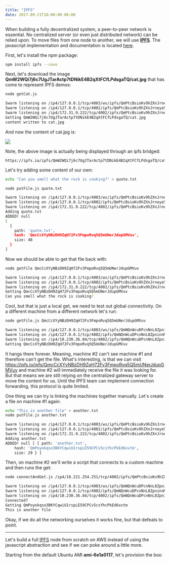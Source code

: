 ```yaml
---
title: "IPFS"
date: 2017-09-21T10:00:00-06:00
---
```

When building a fully decentralized system, a peer-to-peer network is essential. No centralized server (or even just distributed network) can be relied upon. To move files from one node to another, we will use **<a href="https://ipfs.io" target="_blank">IPFS</a>**. The javascript implementation and documentation is located <a href="https://github.com/ipfs/js-ipfs" target="_blank">here</a>.

First, let's install the npm package:

```bash
npm install ipfs --save
```

Next, let's download the image **QmW2WQi7j6c7UgJTarActp7tDNikE4B2qXtFCfLPdsgaTQ/cat.jpg** that has come to represent IPFS demos:

<!--RQC CODE javascript ipfsexplore/getCat.js -->

```bash
node getCat.js

Swarm listening on /ip4/127.0.0.1/tcp/4003/ws/ipfs/QmPtcBsioKv9hZXnJrneye5Vc2qxu3pJnn4xczVReSA6fC
Swarm listening on /ip4/127.0.0.1/tcp/4002/ipfs/QmPtcBsioKv9hZXnJrneye5Vc2qxu3pJnn4xczVReSA6fC
Swarm listening on /ip4/172.31.9.222/tcp/4002/ipfs/QmPtcBsioKv9hZXnJrneye5Vc2qxu3pJnn4xczVReSA6fC
Getting QmW2WQi7j6c7UgJTarActp7tDNikE4B2qXtFCfLPdsgaTQ/cat.jpg
content written to cat.jpg
```

And now the content of cat.jpg is:

<img src="https://ipfs.io/ipfs/QmW2WQi7j6c7UgJTarActp7tDNikE4B2qXtFCfLPdsgaTQ/cat.jpg" />

Note, the above image is actually being displayed through an ipfs bridged:

```
https://ipfs.io/ipfs/QmW2WQi7j6c7UgJTarActp7tDNikE4B2qXtFCfLPdsgaTQ/cat.jpg
```

Let's try adding some content of our own:

<!--RQC CODE javascript ipfsexplore/putFile.js -->

```bash
echo "Can you smell what the rock is cooking?" > quote.txt

node putFile.js quote.txt
```

```bash
Swarm listening on /ip4/127.0.0.1/tcp/4003/ws/ipfs/QmPtcBsioKv9hZXnJrneye5Vc2qxu3pJnn4xczVReSA6fC
Swarm listening on /ip4/127.0.0.1/tcp/4002/ipfs/QmPtcBsioKv9hZXnJrneye5Vc2qxu3pJnn4xczVReSA6fC
Swarm listening on /ip4/172.31.9.222/tcp/4002/ipfs/QmPtcBsioKv9hZXnJrneye5Vc2qxu3pJnn4xczVReSA6fC
Adding quote.txt
ADDED! null
[
  {
    path: 'quote.txt',
    hash: 'QmcCcXYyNBzDH9ZqH72Fv3FmpoRvq5Q5mUNerJdupGMVuv',
    size: 48
  }
]
```

Now we should be able to get that file back with:

<!--RQC CODE javascript ipfsexplore/getFile.js -->

```bash
node getFile QmcCcXYyNBzDH9ZqH72Fv3FmpoRvq5Q5mUNerJdupGMVuv
```

```bash
Swarm listening on /ip4/127.0.0.1/tcp/4003/ws/ipfs/QmPtcBsioKv9hZXnJrneye5Vc2qxu3pJnn4xczVReSA6fC
Swarm listening on /ip4/127.0.0.1/tcp/4002/ipfs/QmPtcBsioKv9hZXnJrneye5Vc2qxu3pJnn4xczVReSA6fC
Swarm listening on /ip4/172.31.9.222/tcp/4002/ipfs/QmPtcBsioKv9hZXnJrneye5Vc2qxu3pJnn4xczVReSA6fC
Getting QmcCcXYyNBzDH9ZqH72Fv3FmpoRvq5Q5mUNerJdupGMVuv
Can you smell what the rock is cooking?
```

Cool, but that is just a local get, we need to test out global connectivity. On a different machine from a different network let's run:

```bash
node getFile.js QmcCcXYyNBzDH9ZqH72Fv3FmpoRvq5Q5mUNerJdupGMVuv

Swarm listening on /ip4/127.0.0.1/tcp/4003/ws/ipfs/QmNQnWcuDPcnNnL8ZpninnM5gxyp9FAHhZ81bisNHZ23Rx
Swarm listening on /ip4/127.0.0.1/tcp/4002/ipfs/QmNQnWcuDPcnNnL8ZpninnM5gxyp9FAHhZ81bisNHZ23Rx
Swarm listening on /ip4/10.230.36.84/tcp/4002/ipfs/QmNQnWcuDPcnNnL8ZpninnM5gxyp9FAHhZ81bisNHZ23Rx
Getting QmcCcXYyNBzDH9ZqH72Fv3FmpoRvq5Q5mUNerJdupGMVuv
```

It hangs there forever. Meaning, machine #2 can't see machine #1 and therefore can't get the file. What's interesting, is that we can visit <a href="https://ipfs.io/ipfs/QmcCcXYyNBzDH9ZqH72Fv3FmpoRvq5Q5mUNerJdupGMVuv" target="_blank">https://ipfs.io/ipfs/QmcCcXYyNBzDH9ZqH72Fv3FmpoRvq5Q5mUNerJdupGMVuv</a> and machine #2 will immediately receive the file it was looking for. But that means we are still relying on the centralized gateway server to move the content for us. Until the IPFS team can implement connection forwarding, this protocol is quite limited.

One thing we can try is linking the machines together manually. Let's create a file on machine #1 again:

```bash
echo "This is another file" > another.txt
node putFile.js another.txt

Swarm listening on /ip4/127.0.0.1/tcp/4003/ws/ipfs/QmPtcBsioKv9hZXnJrneye5Vc2qxu3pJnn4xczVReSA6fC
Swarm listening on /ip4/127.0.0.1/tcp/4002/ipfs/QmPtcBsioKv9hZXnJrneye5Vc2qxu3pJnn4xczVReSA6fC
Swarm listening on /ip4/172.31.9.222/tcp/4002/ipfs/QmPtcBsioKv9hZXnJrneye5Vc2qxu3pJnn4xczVReSA6fC
Adding another.txt
ADDED! null [ { path: 'another.txt',
    hash: 'QmPoyokqso3BKYCqwiU1rspLE59CPCv5csYhcPkEd6xvtm',
    size: 29 } ]
```

Then, on machine #2 we'll write a script that connects to a custom machine and then runs the get:

<!--RQC CODE javascript ipfsexplore/connectAndGet.js -->

```bash
node connectAndGet.js /ip4/18.221.254.251/tcp/4002/ipfs/QmPtcBsioKv9hZXnJrneye5Vc2qxu3pJnn4xczVReSA6fC QmPoyokqso3BKYCqwiU1rspLE59CPCv5csYhcPkEd6xvtm

Swarm listening on /ip4/127.0.0.1/tcp/4003/ws/ipfs/QmNQnWcuDPcnNnL8ZpninnM5gxyp9FAHhZ81bisNHZ23Rx
Swarm listening on /ip4/127.0.0.1/tcp/4002/ipfs/QmNQnWcuDPcnNnL8ZpninnM5gxyp9FAHhZ81bisNHZ23Rx
Swarm listening on /ip4/10.230.36.84/tcp/4002/ipfs/QmNQnWcuDPcnNnL8ZpninnM5gxyp9FAHhZ81bisNHZ23Rx
Connected?
Getting QmPoyokqso3BKYCqwiU1rspLE59CPCv5csYhcPkEd6xvtm
This is another file
```

Okay, if we do all the networking ourselves it works fine, but that defeats to point.

-----------------------------------------------------------------

Let's build a full <a href="https://ipfs.io" target="_blank">IPFS</a> node from scratch on AWS instead of using the javascript abstraction and see if we can poke around a little more.

Starting from the default Ubuntu AMI **ami-6e1a0117**, let's provision the box:

```bash
```

